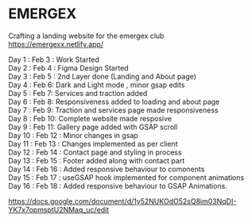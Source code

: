 # EMERGEX
Crafting a landing website for the emergex club
https://emergexx.netlify.app/

Day 1 : Feb 3 : Work Started <br>
Day 2 : Feb 4 : Figma Design Started <br>
Day 3 : Feb 5 : 2nd Layer done (Landing and About page) <br>
Day 4 : Feb 6: Dark and Light mode , minor gsap edits<br>
Day 5 : Feb 7: Services and traction added<br>
Day 6 : Feb 8: Responsiveness added to loading and about page <br>
Day 7 : Feb 9: Traction and services page made responsiveness <br>
Day 8 : Feb 10: Complete website made resposive <br>
Day 9 : Feb 11: Gallery page added with GSAP scroll <br>
Day 10 : Feb 12 : Minor changes in gsap <br>
Day 11 : Feb 13 : Changes implemented as per client <br>
Day 12 : Feb 14 : Contact page and styling in process <br>
Day 13 : Feb 15 : Footer added along with contact part <br>
Day 14 : Feb 16 : Added responsive behaviour to comonents <br>
Day 15 : Feb 17 : useGSAP hook implemented for component animations <br>
Day 16 : Feb 18 : Added responsive behaviour to GSAP Animations.<br>


https://docs.google.com/document/d/1y52NUKOdO52sQ8im03NqDI-YK7x7opmsptU2NMaq_uc/edit


